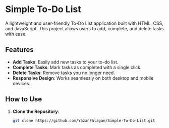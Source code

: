 # Simple To-Do List

A lightweight and user-friendly To-Do List application built with HTML, CSS, and JavaScript. This project allows users to add, complete, and delete tasks with ease.

## Features

- **Add Tasks**: Easily add new tasks to your to-do list.
- **Complete Tasks**: Mark tasks as completed with a single click.
- **Delete Tasks**: Remove tasks you no longer need.
- **Responsive Design**: Works seamlessly on both desktop and mobile devices.

## How to Use

1. **Clone the Repository**:
   ```bash
   git clone https://github.com/YazanFAlagan/Simple-To-Do-List.git
